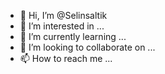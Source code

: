 - 👋 Hi, I’m @Selinsaltik
- 👀 I’m interested in ...
- 🌱 I’m currently learning ...
- 💞️ I’m looking to collaborate on ...
- 📫 How to reach me ...

<!---
Selinsaltik/Selinsaltik is a ✨ special ✨ repository because its `README.md` (this file) appears on your GitHub profile.
You can click the Preview link to take a look at your changes.
--->
